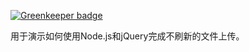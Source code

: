 
[![Greenkeeper badge](https://badges.greenkeeper.io/zanjs/nodejs-ajax-upload-img.svg)](https://greenkeeper.io/)

用于演示如何使用Node.js和jQuery完成不刷新的文件上传。

